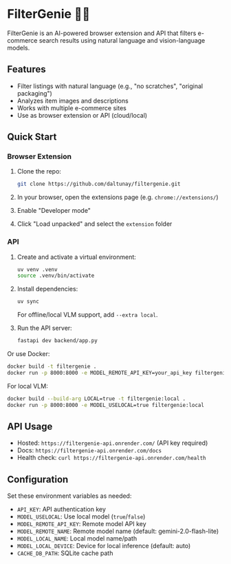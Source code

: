 # FilterGenie 🧞‍♂️

FilterGenie is an AI-powered browser extension and API that filters e-commerce search results using natural language and vision-language models.

## Features

- Filter listings with natural language (e.g., "no scratches", "original packaging")
- Analyzes item images and descriptions
- Works with multiple e-commerce sites
- Use as browser extension or API (cloud/local)

## Quick Start

### Browser Extension

1. Clone the repo:

   ```bash
   git clone https://github.com/daltunay/filtergenie.git
   ```

2. In your browser, open the extensions page (e.g. `chrome://extensions/`)
3. Enable "Developer mode"
4. Click "Load unpacked" and select the `extension` folder

### API

1. Create and activate a virtual environment:

   ```bash
   uv venv .venv
   source .venv/bin/activate
   ```

2. Install dependencies:

   ```bash
   uv sync
   ```

   For offline/local VLM support, add `--extra local`.

3. Run the API server:

   ```bash
   fastapi dev backend/app.py
   ```

Or use Docker:

```bash
docker build -t filtergenie .
docker run -p 8000:8000 -e MODEL_REMOTE_API_KEY=your_api_key filtergenie
```

For local VLM:

```bash
docker build --build-arg LOCAL=true -t filtergenie:local .
docker run -p 8000:8000 -e MODEL_USELOCAL=true filtergenie:local
```

## API Usage

- Hosted: `https://filtergenie-api.onrender.com/` (API key required)
- Docs: `https://filtergenie-api.onrender.com/docs`
- Health check: `curl https://filtergenie-api.onrender.com/health`

## Configuration

Set these environment variables as needed:

- `API_KEY`: API authentication key
- `MODEL_USELOCAL`: Use local model (`true`/`false`)
- `MODEL_REMOTE_API_KEY`: Remote model API key
- `MODEL_REMOTE_NAME`: Remote model name (default: gemini-2.0-flash-lite)
- `MODEL_LOCAL_NAME`: Local model name/path
- `MODEL_LOCAL_DEVICE`: Device for local inference (default: auto)
- `CACHE_DB_PATH`: SQLite cache path
